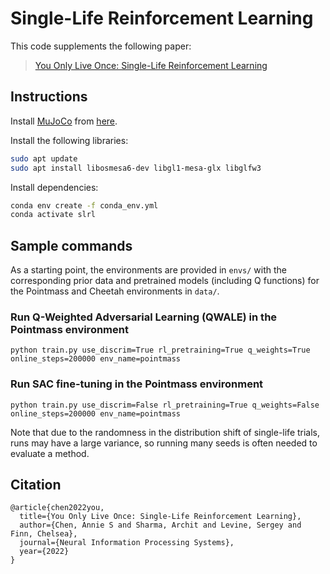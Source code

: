 # Single-Life Reinforcement Learning

This code supplements the following paper: 

> [You Only Live Once: Single-Life Reinforcement Learning](https://arxiv.org/pdf/2210.08863.pdf)


## Instructions

Install [MuJoCo](http://www.mujoco.org/) from [here](https://github.com/openai/mujoco-py).

Install the following libraries:
```sh
sudo apt update
sudo apt install libosmesa6-dev libgl1-mesa-glx libglfw3
```
Install dependencies:
```sh
conda env create -f conda_env.yml
conda activate slrl
```


## Sample commands

As a starting point, the environments are provided in `envs/` with the corresponding prior data and pretrained models (including Q functions) for the Pointmass and Cheetah environments in `data/`.

### Run Q-Weighted Adversarial Learning (QWALE) in the Pointmass environment
```
python train.py use_discrim=True rl_pretraining=True q_weights=True online_steps=200000 env_name=pointmass 
```
### Run SAC fine-tuning in the Pointmass environment
```
python train.py use_discrim=False rl_pretraining=True q_weights=False online_steps=200000 env_name=pointmass
```

Note that due to the randomness in the distribution shift of single-life trials, runs may have a large variance, so running many seeds is often needed to evaluate a method. 


## Citation

```
@article{chen2022you,
  title={You Only Live Once: Single-Life Reinforcement Learning},
  author={Chen, Annie S and Sharma, Archit and Levine, Sergey and Finn, Chelsea},
  journal={Neural Information Processing Systems},
  year={2022}
}
```
